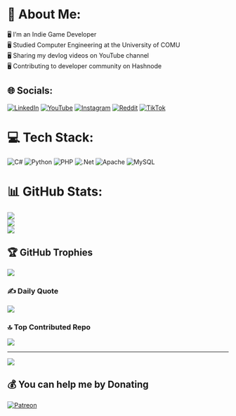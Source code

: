 # 💫 About Me:
🖥️ I’m an Indie Game Developer<br>🖥️ Studied Computer Engineering at the University of COMU<br>🖥️ Sharing my devlog videos on YouTube channel<br>🖥️ Contributing to developer community on Hashnode


## 🌐 Socials:
[![LinkedIn](https://img.shields.io/badge/LinkedIn-%230077B5.svg?logo=linkedin&logoColor=white)](https://linkedin.com/in/ayberk-kahraman-15032b195) [![YouTube](https://img.shields.io/badge/YouTube-%23FF0000.svg?logo=YouTube&logoColor=white)](https://youtube.com/@muffinndev) [![Instagram](https://img.shields.io/badge/Instagram-%23E4405F.svg?logo=Instagram&logoColor=white)](https://instagram.com/muffinndev) [![Reddit](https://img.shields.io/badge/Reddit-%23FF4500.svg?logo=Reddit&logoColor=white)](https://reddit.com/user/muffinndev) [![TikTok](https://img.shields.io/badge/TikTok-%23000000.svg?logo=TikTok&logoColor=white)](https://tiktok.com/@muffinndev)  

# 💻 Tech Stack:
![C#](https://img.shields.io/badge/c%23-%23239120.svg?style=for-the-badge&logo=csharp&logoColor=white) ![Python](https://img.shields.io/badge/python-3670A0?style=for-the-badge&logo=python&logoColor=ffdd54) ![PHP](https://img.shields.io/badge/php-%23777BB4.svg?style=for-the-badge&logo=php&logoColor=white) ![.Net](https://img.shields.io/badge/.NET-5C2D91?style=for-the-badge&logo=.net&logoColor=white) ![Apache](https://img.shields.io/badge/apache-%23D42029.svg?style=for-the-badge&logo=apache&logoColor=white) ![MySQL](https://img.shields.io/badge/mysql-%2300000f.svg?style=for-the-badge&logo=mysql&logoColor=white)
# 📊 GitHub Stats:
![](https://github-readme-stats.vercel.app/api?username=ayberkkahraman&theme=dark&hide_border=false&include_all_commits=false&count_private=true)<br/>
![](https://github-readme-streak-stats.herokuapp.com/?user=ayberkkahraman&theme=dark&hide_border=false)<br/>
![](https://github-readme-stats.vercel.app/api/top-langs/?username=ayberkkahraman&theme=dark&hide_border=false&include_all_commits=false&count_private=true&layout=compact)

## 🏆 GitHub Trophies
![](https://github-profile-trophy.vercel.app/?username=ayberkkahraman&theme=tokyonight&no-frame=true&no-bg=true&margin-w=4)

### ✍️ Daily Quote
![](https://quotes-github-readme.vercel.app/api?type=horizontal&theme=tokyonight)

### 🔝 Top Contributed Repo
![](https://github-contributor-stats.vercel.app/api?username=ayberkkahraman&limit=5&theme=tokyonight&combine_all_yearly_contributions=true)

---
[![](https://visitcount.itsvg.in/api?id=ayberkkahraman&icon=0&color=0)](https://visitcount.itsvg.in)

  ## 💰 You can help me by Donating
  [![Patreon](https://img.shields.io/badge/Patreon-F96854?style=for-the-badge&logo=patreon&logoColor=white)](https://patreon.com/muffinndev) 

  
<!-- Proudly created with GPRM ( https://gprm.itsvg.in ) -->
